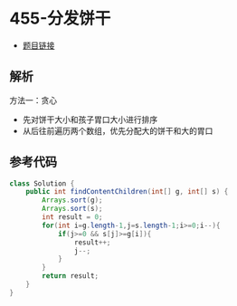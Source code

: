 # 455-分发饼干

- [题目链接](https://leetcode-cn.com/problems/assign-cookies/)

## 解析

方法一：贪心
- 先对饼干大小和孩子胃口大小进行排序
- 从后往前遍历两个数组，优先分配大的饼干和大的胃口

## 参考代码
```Java
class Solution {
    public int findContentChildren(int[] g, int[] s) {
        Arrays.sort(g);
        Arrays.sort(s);
        int result = 0;
        for(int i=g.length-1,j=s.length-1;i>=0;i--){
            if(j>=0 && s[j]>=g[i]){
                result++;
                j--;
            }
        }
        return result;
    }
}
```
